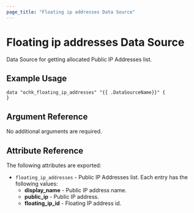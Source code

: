 ```yaml
---
page_title: "Floating ip addresses Data Source"
---
```


# Floating ip addresses Data Source

Data Source for getting allocated Public IP Addresses list.

## Example Usage

```hcl
data "ochk_floating_ip_addresses" "{{ .DataSourceName}}" {
}
```

## Argument Reference

No additional arguments are required.

## Attribute Reference

The following attributes are exported:
* `floating_ip_addresses` - Public IP Addresses list. Each entry has the following values:
    * **display_name** - Public IP address name.
    * **public_ip** - Public IP address.
    * **floating_ip_id** - Floating IP address id.

